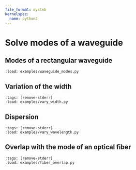 ```yaml
---
file_format: mystnb
kernelspec:
  name: python3
---
```


# Solve modes of a waveguide

## Modes of a rectangular waveguide

```{code-cell} ipython3
:load: examples/waveguide_modes.py
```

## Variation of the width

```{code-cell} ipython3
:tags: [remove-stderr]
:load: examples/vary_width.py
```

## Dispersion

```{code-cell} ipython3
:tags: [remove-stderr]
:load: examples/vary_wavelength.py
```

## Overlap with the mode of an optical fiber

```{code-cell} ipython3
:tags: [remove-stderr]
:load: examples/fiber_overlap.py
```
